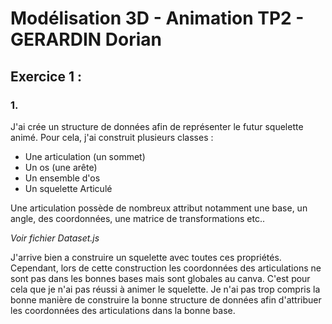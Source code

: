 # Modélisation 3D - Animation TP2 - GERARDIN Dorian

## Exercice 1 :

### 1. 
J'ai crée un structure de données afin de représenter le futur squelette animé.
Pour cela, j'ai construit plusieurs classes : 
* Une articulation (un sommet)
* Un os (une arête)
* Un ensemble d'os
* Un squelette Articulé

Une articulation possède de nombreux attribut notamment une base, un angle, des coordonnées, 
une matrice de transformations etc..

_Voir fichier Dataset.js_

J'arrive bien a construire un squelette avec toutes ces propriétés.
Cependant, lors de cette construction les coordonnées des articulations ne sont pas dans les bonnes bases mais sont globales au canva. C'est pour cela que je n'ai pas réussi à animer le squelette. Je n'ai pas trop compris la bonne manière de construire la bonne structure de données afin d'attribuer les coordonnées des articulations dans la bonne base.


